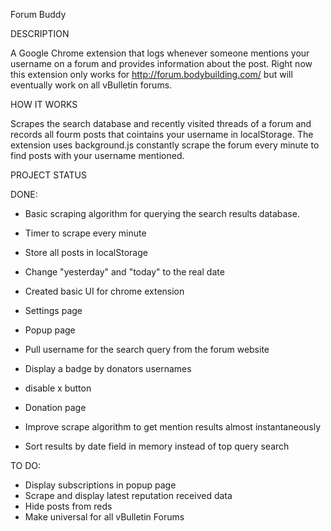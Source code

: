 Forum Buddy

DESCRIPTION

A Google Chrome extension that logs whenever someone mentions your username on a forum and provides information about the post. Right now this extension only works for http://forum.bodybuilding.com/ but will eventually work on all vBulletin forums.

HOW IT WORKS

Scrapes the search database and recently visited threads of a forum and records all fourm posts that cointains your username in localStorage. The extension uses background.js constantly scrape the forum every minute to find posts with your username mentioned.


PROJECT STATUS

DONE:

- Basic scraping algorithm for querying the search results database.

- Timer to scrape every minute

- Store all posts in localStorage

- Change "yesterday" and "today" to the real date

- Created basic UI for chrome extension
- Settings page
- Popup page
- Pull username for the search query from the forum website
- Display a badge by donators usernames
- disable x button
- Donation page
- Improve scrape algorithm to get mention results almost instantaneously
- Sort results by date field in memory instead of top query search

TO DO:

- Display subscriptions in popup page
- Scrape and display latest reputation received data
- Hide posts from reds
- Make universal for all vBulletin Forums
